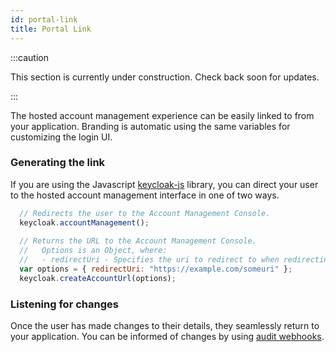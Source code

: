 ```yaml
---
id: portal-link
title: Portal Link
---
```


:::caution

This section is currently under construction. Check back soon for updates.

:::

The hosted account management experience can be easily linked to from your application. Branding is automatic using the same variables for customizing the login UI.

### Generating the link

If you are using the Javascript [keycloak-js](https://www.npmjs.com/package/keycloak-js) library, you can direct your user to the hosted account management interface in one of two ways.

```javascript
  // Redirects the user to the Account Management Console.
  keycloak.accountManagement();
  
  // Returns the URL to the Account Management Console.
  //   Options is an Object, where:
  //   - redirectUri - Specifies the uri to redirect to when redirecting back to the application.
  var options = { redirectUri: "https://example.com/someuri" };
  keycloak.createAccountUrl(options);
```

### Listening for changes

Once the user has made changes to their details, they seamlessly return to your application. You can be informed of changes by using [audit webhooks](../audit-logs/webhooks).
